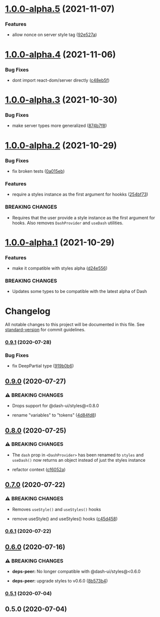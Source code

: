 # [1.0.0-alpha.5](https://github.com/dash-ui/react/compare/v1.0.0-alpha.4...v1.0.0-alpha.5) (2021-11-07)


### Features

* allow nonce on server style tag ([92e527a](https://github.com/dash-ui/react/commit/92e527a05eb4e07423faf04b1cd0b29ce3a28b95))

# [1.0.0-alpha.4](https://github.com/dash-ui/react/compare/v1.0.0-alpha.3...v1.0.0-alpha.4) (2021-11-06)


### Bug Fixes

* dont import react-dom/server directly ([c48eb5f](https://github.com/dash-ui/react/commit/c48eb5fad5d0153951e35610f027739d1b9f234d))

# [1.0.0-alpha.3](https://github.com/dash-ui/react/compare/v1.0.0-alpha.2...v1.0.0-alpha.3) (2021-10-30)


### Bug Fixes

* make server types more generalized ([874b7f8](https://github.com/dash-ui/react/commit/874b7f8593f27f33ff6789ba5bdc1575d9207483))

# [1.0.0-alpha.2](https://github.com/dash-ui/react/compare/v1.0.0-alpha.1...v1.0.0-alpha.2) (2021-10-29)

### Bug Fixes

- fix broken tests ([0a015eb](https://github.com/dash-ui/react/commit/0a015ebe934b3d4f3b2aa1df916acdd45dd1c892))

### Features

- require a styles instance as the first argument for hookks ([254bf73](https://github.com/dash-ui/react/commit/254bf73790e74c43b6a882e283cd356bb9c5c163))

### BREAKING CHANGES

- Requires that the user provide a style instance as the first argument for hooks.
  Also removes `DashProvider` and `useDash` utilities.

# [1.0.0-alpha.1](https://github.com/dash-ui/react/compare/v0.9.1...v1.0.0-alpha.1) (2021-10-29)

### Features

- make it compatible with styles alpha ([d24e556](https://github.com/dash-ui/react/commit/d24e556d6dbf98fa402bb6bb4c37838679a95baf))

### BREAKING CHANGES

- Updates some types to be compatible with the latest alpha of Dash

# Changelog

All notable changes to this project will be documented in this file. See [standard-version](https://github.com/conventional-changelog/standard-version) for commit guidelines.

### [0.9.1](https://github.com/dash-ui/react/compare/v0.9.0...v0.9.1) (2020-07-28)

### Bug Fixes

- fix DeepPartial type ([919b0b6](https://github.com/dash-ui/react/commit/919b0b6311434acf16e4c67076270f0a1de95d4f))

## [0.9.0](https://github.com/dash-ui/react/compare/v0.8.0...v0.9.0) (2020-07-27)

### ⚠ BREAKING CHANGES

- Drops support for @dash-ui/styles@<0.8.0

- rename "variables" to "tokens" ([4d84fd8](https://github.com/dash-ui/react/commit/4d84fd8e45c23cba9790348d3a8a8963ffe921c3))

## [0.8.0](https://github.com/dash-ui/react/compare/v0.7.0...v0.8.0) (2020-07-25)

### ⚠ BREAKING CHANGES

- The `dash` prop in `<DashProvider>` has been renamed to `styles` and `useDash()`
  now returns an object instead of just the styles instance

- refactor context ([cf6052a](https://github.com/dash-ui/react/commit/cf6052aa3c88a6f424b5967b2e2698e86fc12dcb))

## [0.7.0](https://github.com/dash-ui/react/compare/v0.6.1...v0.7.0) (2020-07-22)

### ⚠ BREAKING CHANGES

- Removes `useStyle()` and `useStyles()` hooks

- remove useStyle() and useStyles() hooks ([c45d458](https://github.com/dash-ui/react/commit/c45d4586bc3bf674aa7168024ec1c055ec94605a))

### [0.6.1](https://github.com/dash-ui/react/compare/v0.6.0...v0.6.1) (2020-07-22)

## [0.6.0](https://github.com/dash-ui/react/compare/v0.5.1...v0.6.0) (2020-07-16)

### ⚠ BREAKING CHANGES

- **deps-peer:** No longer compatible with @dash-ui/styles@<0.6.0

- **deps-peer:** upgrade styles to v0.6.0 ([8b573b4](https://github.com/dash-ui/react/commit/8b573b416cfb90c078d293666d0e9dcd069a72ab))

### [0.5.1](https://github.com/dash-ui/react/compare/v0.5.0...v0.5.1) (2020-07-04)

## 0.5.0 (2020-07-04)
